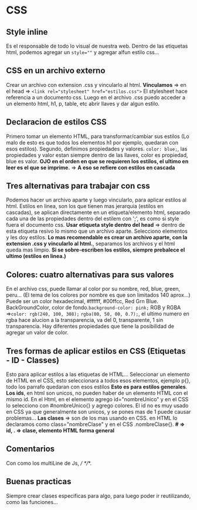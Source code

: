 # CSS
## Style inline
Es el responsable de todo lo visual de nuestra web.
Dentro de las etiquetas html, podemos agregar un ```style=""``` y agregar alfun estilo css...

## CSS en un archivo externo
Crear un archivo con extension .css y vincularlo al html.
**Vinculamos** => en el head => ```<link rel="stylesheet" href="estilos.css">```
El stylesheet hace referencia a un documento css.
Luego en el archivo .css puedo acceder a un elemento html, h1, p, table, etc abrir llaves y dar algun estilo.

## Declaracion de estilos CSS
Primero tomar un elemento HTML, para transformar/cambiar sus estilos (Lo malo de esto es que todos los elementos h1 por ejemplo, quedaran con esos estilos).
Segundo, definimos propiedades y valores.
```color: blue;```, las propiedades y valor estan siempre dentro de las llaves, color es propiedad, blue es valor.
**OJO en el orden en que se requieren los estilos, el ultimo en leer es el que se imprime.** => **A eso se refiere con estilos en cascada**

## Tres alternativas para trabajar con css
Podemos hacer un archivo aparte y luego vincularlo, para aplicar estilos al html.
Estilos en linea, son los que tienen mas jerarquia (estilos en cascadas), se aplican directamente en un etiqueta/elemento html, separado cada una de las propiedades dentro del estilem con ';', es como si style fuera el documento css.
**Usar etiqueta style dentro del head** => dentro de esta etiqueta resivo lo mismo que un archivo aparte. Selecciono elementos y les doy estilos.
**Lo mas recomendable es crear un archivo aparte, con la extension .css y vincularlo al html.**, separamos los archivos y el html queda mas limpio.
**Si se sobre-escriben los estilos, siempre prebalece el ultimo (estilos en linea.)**

## Colores: cuatro alternativas para sus valores
En el archivo css, puede llamar al color por su nombre, red, blue, green, peru... (El tema de los colores por nombre es que son limitados 140 aprox...)
Puede ser un color hexadecimal, #ffffff, #00ffcc, Red Grn Blue.
BackGroundColor, color de fondo.```background-color: pink;```
RGB y RGBA =>``` color: rgb(240, 100, 308); ``` ``` rgba(00, 50, 00, 0.7); ```, el ultimo numero en rgba hace alucion a la transparencia, va del 0, transparente, 1 sin transparencia.
Hay diferentes propiedades que tiene la posibilidad de agregar un valor de color.

## Tres formas de aplicar estilos en CSS (Etiquetas - ID - Classes)
Esto para aplicar estilos a las etiquetas de HTML...
Seleccionar un elemento de HTML en el CSS, esto seleccionara a todos esos elementos, ejemplo p{}, todo los parrafo quedaran con esos estilos **Esto es para estilos generales**.
**Los ids**, en html son unicos, no pueden haber de un elemento HTML con el mismo id. En el Html, en el elemento agrego id="nombreUnico" y en el CSS lo selecciono con #nombreUnico{} y agrego colores. El id no es muy usado en CSS ya que generalmente son unicos, y se pones mas de 1 puede causar problemas...
**Las clases** => son de los mas usando en CSS. en HTML lo declaramos como class="nombreClase" y en el CSS .nombreClase{}.
**# => id, . => clase, elemento HTML forma general**

## Comentarios
Con como los multiLine de Js, **/* */**.

## Buenas practicas
Siempre crear clases especificas para algo, para luego poder ir reutilizando, como las funciones...